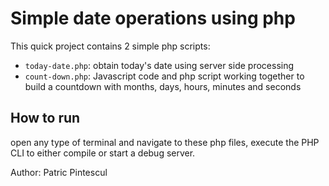 # Simple date operations using php

This quick project contains 2 simple php scripts:

- `today-date.php`: obtain today's date using server side processing
- `count-down.php`: Javascript code and php script working together to build a countdown with months, days, hours, minutes and seconds

## How to run

open any type of terminal and navigate to these php files, execute the PHP CLI to either compile or start a debug server.

Author: Patric Pintescul
